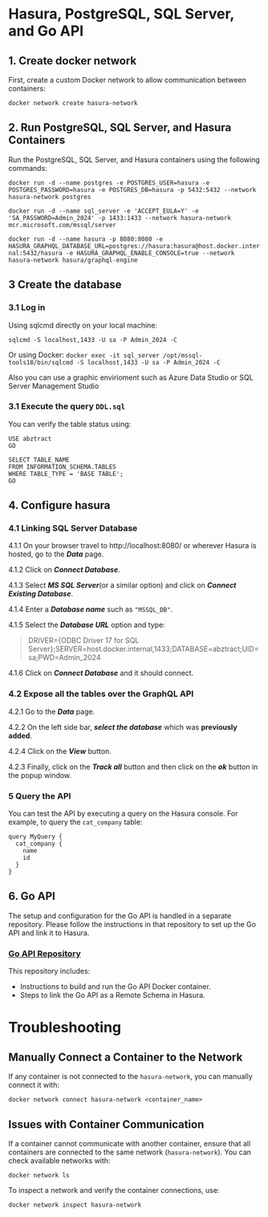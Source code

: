 # Hasura, PostgreSQL, SQL Server, and Go API

## 1. Create docker network

First, create a custom Docker network to allow communication between containers:

`docker network create hasura-network`

## 2. Run PostgreSQL, SQL Server, and Hasura Containers

Run the PostgreSQL, SQL Server, and Hasura containers using the following commands:

`docker run -d --name postgres -e POSTGRES_USER=hasura -e POSTGRES_PASSWORD=hasura -e POSTGRES_DB=hasura -p 5432:5432 --network hasura-network postgres`

`docker run -d --name sql_server -e 'ACCEPT_EULA=Y' -e 'SA_PASSWORD=Admin_2024' -p 1433:1433 --network hasura-network mcr.microsoft.com/mssql/server`

`docker run -d --name hasura -p 8080:8080 -e HASURA_GRAPHQL_DATABASE_URL=postgres://hasura:hasura@host.docker.internal:5432/hasura -e HASURA_GRAPHQL_ENABLE_CONSOLE=true --network hasura-network hasura/graphql-engine`

## 3 Create the database

### 3.1 Log in

Using sqlcmd directly on your local machine:

`sqlcmd -S localhost,1433 -U sa -P Admin_2024 -C`

Or using Docker:
`docker exec -it sql_server /opt/mssql-tools18/bin/sqlcmd -S localhost,1433 -U sa -P Admin_2024 -C`

Also you can use a graphic envirioment such as Azure Data Studio or SQL Server Management Studio

### 3.1 Execute the query `DDL.sql`

You can verify the table status using:

```
USE abztract
GO
```
```
SELECT TABLE_NAME
FROM INFORMATION_SCHEMA.TABLES
WHERE TABLE_TYPE = 'BASE TABLE';
GO
```

## 4. Configure hasura

### 4.1 Linking SQL Server Database

4.1.1 On your browser travel to http://localhost:8080/ or wherever Hasura is hosted, go to the **_Data_** page.

4.1.2 Click on **_Connect Database_**.

4.1.3 Select **_MS SQL Server_**(or a similar option) and click on **_Connect Existing Database_**.

4.1.4 Enter a **_Database name_** such as `"MSSQL_DB"`.

4.1.5 Select the **_Database URL_** option and type:

> DRIVER={ODBC Driver 17 for SQL Server};SERVER=host.docker.internal,1433;DATABASE=abztract;UID=sa;PWD=Admin_2024

4.1.6 Click on **_Connect Database_** and it should connect.

### 4.2 Expose all the tables over the GraphQL API

4.2.1 Go to the **_Data_** page.

4.2.2 On the left side bar, **_select the database_** which was **previously added**.

4.2.4 Click on the **_View_** button.

4.2.3 Finally, click on the **_Track all_** button and then click on the **_ok_** button in the popup window.

### 5 Query the API

You can test the API by executing a query on the Hasura console. For example, to query the `cat_company` table:

```
query MyQuery {
  cat_company {
    name
    id
  }
}
```

## 6. Go API

The setup and configuration for the Go API is handled in a separate repository. Please follow the instructions in that repository to set up the Go API and link it to Hasura.

### [Go API Repository](https://github.com/Abztract-inventory/graphql-api)

This repository includes:

- Instructions to build and run the Go API Docker container.
- Steps to link the Go API as a Remote Schema in Hasura.

# Troubleshooting

## Manually Connect a Container to the Network

If any container is not connected to the `hasura-network`, you can manually connect it with:

`docker network connect hasura-network <container_name>`

## Issues with Container Communication

If a container cannot communicate with another container, ensure that all containers are connected to the same network (`hasura-network`). You can check available networks with:

`docker network ls`

To inspect a network and verify the container connections, use:

`docker network inspect hasura-network`
